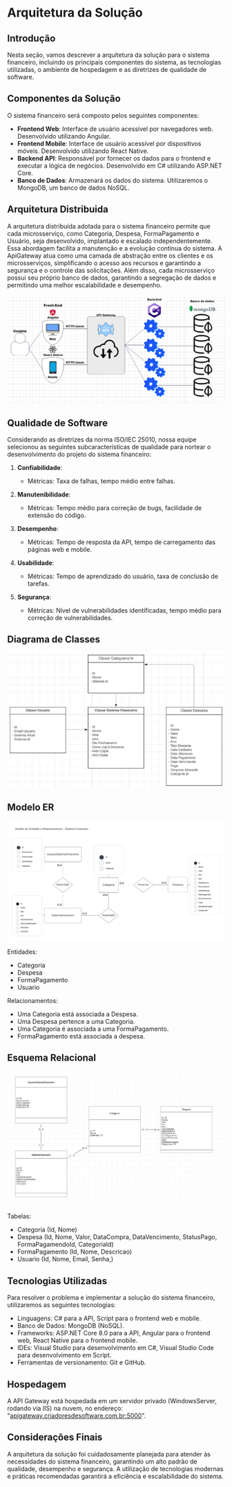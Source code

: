 # Arquitetura da Solução

## Introdução

Nesta seção, vamos descrever a arquitetura da solução para o sistema financeiro, incluindo os principais componentes do sistema, as tecnologias utilizadas, o ambiente de hospedagem e as diretrizes de qualidade de software.

## Componentes da Solução

O sistema financeiro será composto pelos seguintes componentes:

- **Frontend Web**: Interface de usuário acessível por navegadores web. Desenvolvido utilizando Angular.
- **Frontend Mobile**: Interface de usuário acessível por dispositivos móveis. Desenvolvido utilizando React Native.
- **Backend API**: Responsável por fornecer os dados para o frontend e executar a lógica de negócios. Desenvolvido em C# utilizando ASP.NET Core.
- **Banco de Dados**: Armazenará os dados do sistema. Utilizaremos o MongoDB, um banco de dados NoSQL.
 

 ## Arquitetura Distribuida
A arquitetura distribuída adotada para o sistema financeiro permite que cada microsserviço, como Categoria, Despesa, FormaPagamento e Usuário, seja desenvolvido, implantado e escalado independentemente. Essa abordagem facilita a manutenção e a evolução contínua do sistema. A ApiGateway atua como uma camada de abstração entre os clientes e os microsserviços, simplificando o acesso aos recursos e garantindo a segurança e o controle das solicitações. Além disso, cada microsserviço possui seu próprio banco de dados, garantindo a segregação de dados e permitindo uma melhor escalabilidade e desempenho.

![Diagrama de Arquitetura](img/Arquitetura2.png) 


## Qualidade de Software

Considerando as diretrizes da norma ISO/IEC 25010, nossa equipe selecionou as seguintes subcaracterísticas de qualidade para nortear o desenvolvimento do projeto do sistema financeiro:

1. **Confiabilidade**:
   - Métricas: Taxa de falhas, tempo médio entre falhas.

2. **Manutenibilidade**:
   - Métricas: Tempo médio para correção de bugs, facilidade de extensão do código.

3. **Desempenho**:
   - Métricas: Tempo de resposta da API, tempo de carregamento das páginas web e mobile.

4. **Usabilidade**:
   - Métricas: Tempo de aprendizado do usuário, taxa de conclusão de tarefas.

5. **Segurança**:
   - Métricas: Nível de vulnerabilidades identificadas, tempo médio para correção de vulnerabilidades.
     

## Diagrama de Classes

![Diagrama de Classes](img/DiagramaClasse.png)


## Modelo ER

![Modelo ER](img/modeloER3.png)

Entidades:
- Categoria
- Despesa
- FormaPagamento
- Usuario

Relacionamentos:
- Uma Categoria está associada a Despesa.
- Uma Despesa pertence a uma Categoria.
- Uma Categoria é associada a uma FormaPagamento.
- FormaPagamento está associada a despesa.

## Esquema Relacional

![Esquema Relacional](img/esquemaRelacional.png)

Tabelas:
- Categoria (Id, Nome)
- Despesa (Id, Nome, Valor, DataCompra, DataVencimento, StatusPago, FormaPagamendoId, CategoriaId)
- FormaPagamento (Id, Nome, Descricao)
- Usuario (Id, Nome, Email, Senha,)

## Tecnologias Utilizadas

Para resolver o problema e implementar a solução do sistema financeiro, utilizaremos as seguintes tecnologias:

- Linguagens: C# para a API, Script para o frontend web e mobile.
- Banco de Dados: MongoDB (NoSQL).
- Frameworks: ASP.NET Core 8.0 para a API, Angular para o frontend web, React Native para o frontend mobile.
- IDEs: Visual Studio para desenvolvimento em C#, Visual Studio Code para desenvolvimento em Script.
- Ferramentas de versionamento: Git e GitHub.

## Hospedagem

A API Gateway está hospedada em um servidor privado (WindowsServer, rodando via IIS) na nuvem, no endereço: "[apigateway.criadoresdesoftware.com.br:5000](https://apigateway.criadoresdesoftware.com.br:5000)".

## Considerações Finais

A arquitetura da solução foi cuidadosamente planejada para atender às necessidades do sistema financeiro, garantindo um alto padrão de qualidade, desempenho e segurança. A utilização de tecnologias modernas e práticas recomendadas garantirá a eficiência e escalabilidade do sistema.





